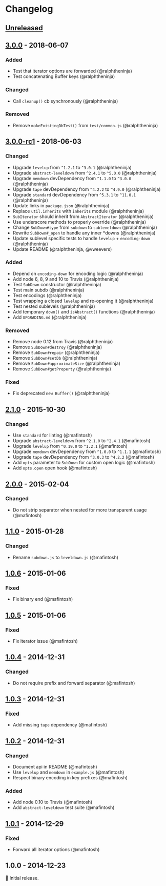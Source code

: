 # Changelog

## [Unreleased]

## [3.0.0] - 2018-06-07

### Added
* Test that iterator options are forwarded (@ralphtheninja)
* Test concatenating Buffer keys (@ralphtheninja)

### Changed
* Call `cleanup()` cb synchronously (@ralphtheninja)

### Removed
* Remove `makeExistingDbTest()` from `test/common.js` (@ralphtheninja)

## [3.0.0-rc1] - 2018-06-03

### Changed
* Upgrade `levelup` from `^1.2.1` to `^3.0.1` (@ralphtheninja)
* Upgrade `abstract-leveldown` from `^2.4.1` to `^5.0.0` (@ralphtheninja)
* Upgrade `memdown` devDependency from `^1.1.0` to `^3.0.0` (@ralphtheninja)
* Upgrade `tape` devDependency from `^4.2.2` to `^4.9.0` (@ralphtheninja)
* Upgrade `standard` devDependency from `^5.3.1` to `^11.0.1` (@ralphtheninja)
* Update links in `package.json` (@ralphtheninja)
* Replace `util.inherits` with `inherits` module (@ralphtheninja)
* `SubIterator` should inherit from `AbstractIterator` (@ralphtheninja)
* Use underscore methods to properly override (@ralphtheninja)
* Change `SubDown#type` from `subdown` to `subleveldown` (@ralphtheninja)
* Rewrite `SubDown#_open` to handle any inner \*downs (@ralphtheninja)
* Update sublevel specific tests to handle `levelup` + `encoding-down` (@ralphtheninja)
* Update README (@ralphtheninja, @vweevers)

### Added
* Depend on `encoding-down` for encoding logic (@ralphtheninja)
* Add node 6, 8, 9 and 10 to Travis (@ralphtheninja)
* Test `SubDown` constructor (@ralphtheninja)
* Test main subdb (@ralphtheninja)
* Test encodings (@ralphtheninja)
* Test wrapping a closed `levelup` and re-opening it (@ralphtheninja)
* Test nested sublevels (@ralphtheninja)
* Add temporary `down()` and `isAbstract()` functions (@ralphtheninja)
* Add `UPGRADING.md` (@ralphtheninja)

### Removed
* Remove node 0.12 from Travis (@ralphtheninja)
* Remove `SubDown#destroy` (@ralphtheninja)
* Remove `SubDown#repair` (@ralphtheninja)
* Remove `SubDown#setDb` (@ralphtheninja)
* Remove `SubDown#approximateSize` (@ralphtheninja)
* Remove `SubDown#getProperty` (@ralphtheninja)

### Fixed
* Fix deprecated `new Buffer()` (@ralphtheninja)

## [2.1.0] - 2015-10-30

### Changed
* Use `standard` for linting (@mafintosh)
* Upgrade `abstract-leveldown` from `^2.1.0` to `^2.4.1` (@mafintosh)
* Upgrade `levelup` from `^0.19.0` to `^1.2.1` (@mafintosh)
* Upgrade `memdown` devDependency from `^1.0.0` to `^1.1.1` (@mafintosh)
* Upgrade `tape` devDependency from `^3.0.3` to `^4.2.2` (@mafintosh)
* Add `opts` parameter to `SubDown` for custom open logic (@mafintosh)
* Add `opts.open` open hook (@mafintosh)

## [2.0.0] - 2015-02-04

### Changed
* Do not strip separator when nested for more transparent usage (@mafintosh)

## [1.1.0] - 2015-01-28

### Changed
* Rename `subdown.js` to `leveldown.js` (@mafintosh)

## [1.0.6] - 2015-01-06

### Fixed
* Fix binary end (@mafintosh)

## [1.0.5] - 2015-01-06

### Fixed
* Fix iterator issue (@mafintosh)

## [1.0.4] - 2014-12-31

### Changed
* Do not require prefix and forward separator (@mafintosh)

## [1.0.3] - 2014-12-31

### Fixed
* Add missing `tape` dependency (@mafintosh)

## [1.0.2] - 2014-12-31

### Changed
* Document api in README (@mafintosh)
* Use `levelup` and `memdown` in `example.js` (@mafintosh)
* Respect binary encoding in key prefixes (@mafintosh)

### Added
* Add node 0.10 to Travis (@mafintosh)
* Add `abstract-leveldown` test suite (@mafintosh)

## [1.0.1] - 2014-12-29

### Fixed
* Forward all iterator options (@mafintosh)

## 1.0.0 - 2014-12-23

:seedling: Initial release.

[Unreleased]: https://github.com/level/subleveldown/compare/v3.0.0...HEAD
[3.0.0]: https://github.com/level/subleveldown/compare/v3.0.0-rc1...v3.0.0
[3.0.0-rc1]: https://github.com/level/subleveldown/compare/v2.1.0...v3.0.0-rc1
[2.1.0]: https://github.com/level/subleveldown/compare/v2.0.0...v2.1.0
[2.0.0]: https://github.com/level/subleveldown/compare/v1.1.0...v2.0.0
[1.1.0]: https://github.com/level/subleveldown/compare/v1.0.6...v1.1.0
[1.0.6]: https://github.com/level/subleveldown/compare/v1.0.5...v1.0.6
[1.0.5]: https://github.com/level/subleveldown/compare/v1.0.4...v1.0.5
[1.0.4]: https://github.com/level/subleveldown/compare/v1.0.3...v1.0.4
[1.0.3]: https://github.com/level/subleveldown/compare/v1.0.2...v1.0.3
[1.0.2]: https://github.com/level/subleveldown/compare/v1.0.1...v1.0.2
[1.0.1]: https://github.com/level/subleveldown/compare/v1.0.0...v1.0.1
